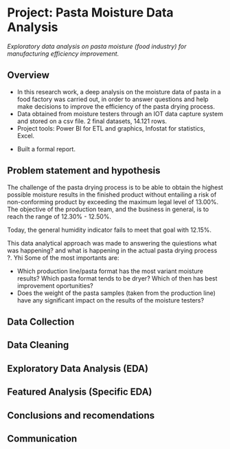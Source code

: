 # Project: Pasta Moisture Data Analysis
*Exploratory data analysis on pasta moisture (food industry) for manufacturing efficiency improvement.*

## Overview
- In this research work, a deep analysis on the moisture data of pasta in a food factory was carried out, in order to answer questions and help make decisions to improve the efficiency of the pasta drying process.
- Data obtained from moisture testers through an IOT data capture system and stored on a csv file. 2 final datasets, 14.121 rows.
- Project tools: Power BI for ETL and graphics, Infostat for statistics, Excel.
<!--- Important insights:-->
- Built a formal report.

<!--### Code and Resourses Used-->

## Problem statement and hypothesis
The challenge of the pasta drying process is to be able to obtain the highest possible moisture results in the finished product without entailing a risk of non-conforming product by exceeding the maximum legal level of 13.00%. The objective of the production team, and the business in general, is to reach the range of 12.30% - 12.50%.

Today, the general humidity indicator fails to meet that goal with 12.15%.

This data analytical approach was made to answering the quiestions what was happening? and what is happening in the actual pasta drying process ?. Yhi
Some of the most importants are:
- Which production line/pasta format has the most variant moisture results? Which pasta format tends to be dryer? Which of then has best improvement oportunities?
- Does the weight of the pasta samples (taken from the production line) have any significant impact on the results of the moisture testers?



## Data Collection

## Data Cleaning

## Exploratory Data Analysis (EDA)

## Featured Analysis (Specific EDA)

## Conclusions and recomendations

## Communication

<!--- Collecting structuring, analyzing, and turning raw data into actionable business insights.
T- he main purpose og BI is to provide actionable business insights and support data-driven decision making.-->
